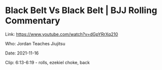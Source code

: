# Black Belt Vs Black Belt | BJJ Rolling Commentary

Link: https://www.youtube.com/watch?v=dGpYRrXq210

Who: Jordan Teaches Jiujitsu

Date: 2021-11-16

Clip: 6:13-6:19 - rolls, ezekiel choke, back

